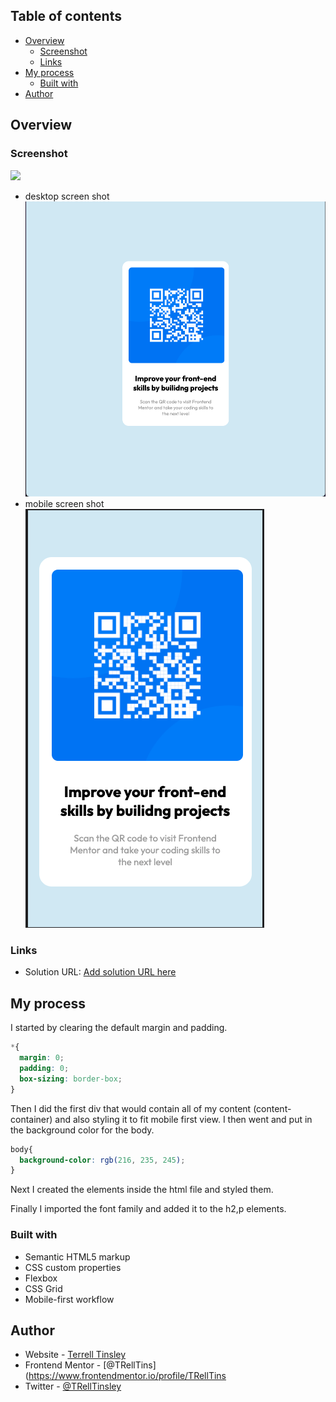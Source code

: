 ## Table of contents

- [Overview](#overview)
  - [Screenshot](#screenshot)
  - [Links](#links)
- [My process](#my-process)
  - [Built with](#built-with)
- [Author](#author)


## Overview

### Screenshot

![](./screenshots)

- desktop screen shot ![](./screenshots/screenshot:desktop.png)
- mobile screen shot ![](./screenshots/screenshot:mobile.png)


### Links

- Solution URL: [Add solution URL here](https://your-solution-url.com)

## My process

  I started by clearing the default margin and padding. 

  ```CSS
  *{
    margin: 0;
    padding: 0;
    box-sizing: border-box;
  }
  ```

  Then I did the first div that would contain all of my content (content-container) and also styling it to fit mobile first view. I then went and put in the background color for the body.
  ```CSS
  body{
    background-color: rgb(216, 235, 245);
  }
```

Next I created the elements inside the html file and styled them. 

Finally I imported the font family and added it to the h2,p elements. 

### Built with

- Semantic HTML5 markup
- CSS custom properties
- Flexbox
- CSS Grid
- Mobile-first workflow


## Author

- Website - [Terrell Tinsley](https://ttinsley.dev/)
- Frontend Mentor - [@TRellTins](https://www.frontendmentor.io/profile/TRellTins
- Twitter - [@TRellTinsley](https://www.twitter.com/trelltinsley)
